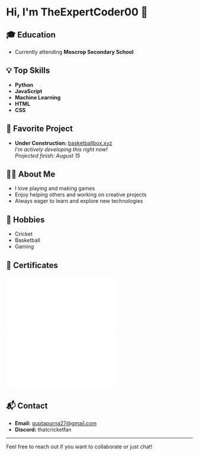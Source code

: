 # Hi, I'm TheExpertCoder00 👋

## 🎓 Education
- Currently attending **Moscrop Secondary School**

## 💡 Top Skills
- **Python**
- **JavaScript**
- **Machine Learning**
- **HTML**
- **CSS**

## 🏀 Favorite Project
- **Under Construction:** [basketballbox.xyz](https://basketballbox.xyz)  
  _I'm actively developing this right now!_  
  _Projected finish: August 15_

## 👨‍💻 About Me
- I love playing and making games
- Enjoy helping others and working on creative projects
- Always eager to learn and explore new technologies

## 🏏 Hobbies
- Cricket
- Basketball
- Gaming

## 📜 Certificates
![Machine Learning Certificate](Coursera%20MachineLearning.pdf)
![Game Development Specialization Certificate](Coursera%20GameMaker.pdf)

## 📬 Contact
- **Email:** guptapurna27@gmail.com
- **Discord:** thatcricketfan

---
Feel free to reach out if you want to collaborate or just chat!
